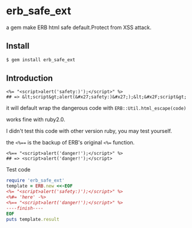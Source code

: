 # erb_safe_ext

a gem make ERB html safe default.Protect from XSS attack.

## Install

```sh
$ gem install erb_safe_ext
```

## Introduction

``` erb
<%= "<script>alert('safety:)');</script>" %>
## => &lt;script&gt;alert(&#x27;safety:)&#x27;);&lt;&#x2F;script&gt;
```

it will default wrap the dangerous code with `ERB::Util.html_escape(code)`

works fine with ruby2.0.

I didn't test this code with other version ruby, you may test yourself.

the `<%==` is the backup of ERB's original `<%=` function. 

``` erb
<%== "<script>alert('danger!');</script>" %>
## => <script>alert('danger!');</script>
```


Test code

``` ruby
require 'erb_safe_ext'
template = ERB.new <<-EOF
<%= "<script>alert('safety:)');</script>" %>
<%#= 'here' -%>
<%== "<script>alert('danger!');</script>" %>
----finish----
EOF
puts template.result
```


